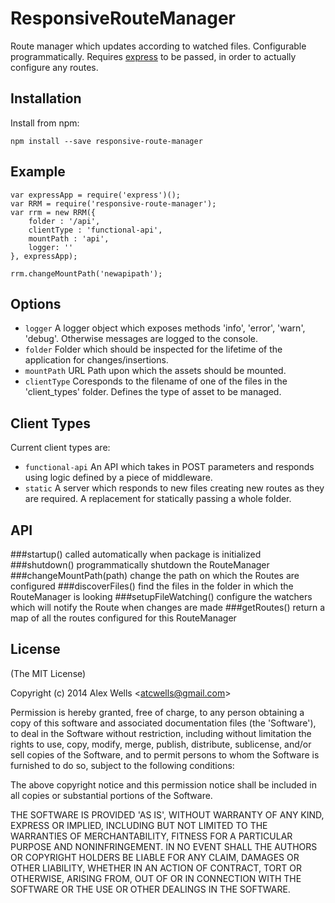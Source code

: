 # ResponsiveRouteManager

Route manager which updates according to watched files. Configurable programmatically. Requires [express](https://github.com/strongloop/express)  to be passed, in order to actually configure any routes.

## Installation

Install from npm:

    npm install --save responsive-route-manager

## Example

    var expressApp = require('express')();
    var RRM = require('responsive-route-manager');
    var rrm = new RRM({
        folder : '/api',
        clientType : 'functional-api',
        mountPath : 'api',
        logger: ''
    }, expressApp);

    rrm.changeMountPath('newapipath');

## Options

  - `logger` A logger object which exposes methods 'info', 'error', 'warn', 'debug'. Otherwise messages are logged to the console.
  - `folder` Folder which should be inspected for the lifetime of the application for changes/insertions.
  - `mountPath` URL Path upon which the assets should be mounted.
  - `clientType` Coresponds to the filename of one of the files in the 'client_types' folder. Defines the type of asset to be managed.

## Client Types  

Current client types are:

  - `functional-api` An API which takes in POST parameters and responds using logic defined by a piece of middleware.
  - `static` A server which responds to new files creating new routes as they are required. A replacement for statically passing a whole folder.

## API

###startup()
called automatically when package is initialized
###shutdown()
programmatically shutdown the RouteManager
###changeMountPath(path)
change the path on which the Routes are configured
###discoverFiles()
find the files in the folder in which the RouteManager is looking
###setupFileWatching()
configure the watchers which will notify the Route when changes are made
###getRoutes()
return a map of all the routes configured for this RouteManager

## License

(The MIT License)

Copyright (c) 2014 Alex Wells &lt;atcwells@gmail.com&gt;

Permission is hereby granted, free of charge, to any person obtaining
a copy of this software and associated documentation files (the
'Software'), to deal in the Software without restriction, including
without limitation the rights to use, copy, modify, merge, publish,
distribute, sublicense, and/or sell copies of the Software, and to
permit persons to whom the Software is furnished to do so, subject to
the following conditions:

The above copyright notice and this permission notice shall be
included in all copies or substantial portions of the Software.

THE SOFTWARE IS PROVIDED 'AS IS', WITHOUT WARRANTY OF ANY KIND,
EXPRESS OR IMPLIED, INCLUDING BUT NOT LIMITED TO THE WARRANTIES OF
MERCHANTABILITY, FITNESS FOR A PARTICULAR PURPOSE AND NONINFRINGEMENT.
IN NO EVENT SHALL THE AUTHORS OR COPYRIGHT HOLDERS BE LIABLE FOR ANY
CLAIM, DAMAGES OR OTHER LIABILITY, WHETHER IN AN ACTION OF CONTRACT,
TORT OR OTHERWISE, ARISING FROM, OUT OF OR IN CONNECTION WITH THE
SOFTWARE OR THE USE OR OTHER DEALINGS IN THE SOFTWARE.

